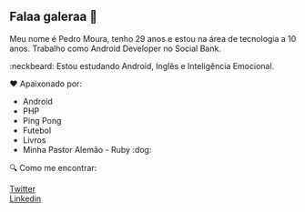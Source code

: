 ## Falaa galeraa 👋

Meu nome é Pedro Moura, tenho 29 anos e estou na área de tecnologia a 10 anos. Trabalho como Android Developer no Social Bank. 

:neckbeard: Estou estudando Android, Inglês e Inteligência Emocional.

:heart:  Apaixonado por:

<ul>
  <li>Android</li>
  <li>PHP</li>
  <li>Ping Pong</li>
  <li>Futebol</li>
  <li>Livros</li>
  <li>Minha Pastor Alemão - Ruby :dog: </li>
</ul>

:mag:  Como me encontrar: 

<a href='https://twitter.com/pedromoura90'>Twitter</a> </br>
<a href='https://www.linkedin.com/in/pedromourasistemas'>Linkedin</a>

<!--
**pedromourasistemas/pedromourasistemas** is a ✨ _special_ ✨ repository because its `README.md` (this file) appears on your GitHub profile.

Here are some ideas to get you started:

- 🔭 I’m currently working on ...
- 🌱 I’m currently learning ...
- 👯 I’m looking to collaborate on ...
- 🤔 I’m looking for help with ...
- 💬 Ask me about ...
- 📫 How to reach me: ...
- 😄 Pronouns: ...
- ⚡ Fun fact: ...
-->
